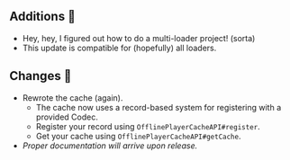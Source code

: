 ## Additions 🍎
- Hey, hey, I figured out how to do a multi-loader project! (sorta)
- This update is compatible for (hopefully) all loaders.

## Changes 🌽
- Rewrote the cache (again).
  - The cache now uses a record-based system for registering with a provided Codec.
  - Register your record using `OfflinePlayerCacheAPI#register`.
  - Get your cache using `OfflinePlayerCacheAPI#getCache`.
- *Proper documentation will arrive upon release.*